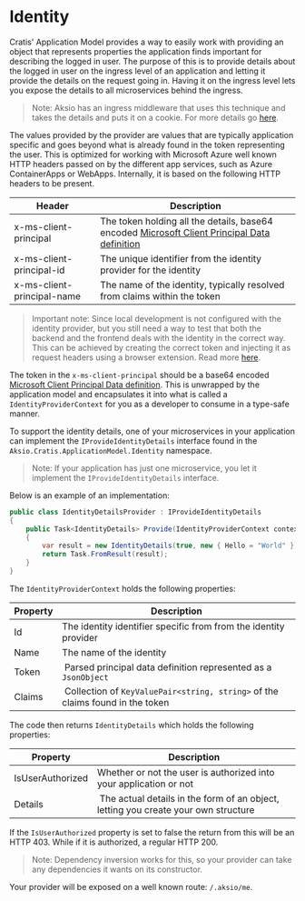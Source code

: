 # Identity

Cratis' Application Model provides a way to easily work with providing an object that represents properties the application finds important for describing
the logged in user. The purpose of this is to provide details about the logged in user on the ingress level of an application and letting it
provide the details on the request going in. Having it on the ingress level lets you expose the details to all microservices behind the ingress.

> Note: Aksio has an ingress middleware that uses this technique and takes the details and puts it on a cookie. For more details go [here](https://github.com/aksio-insurtech/IngressMiddleware).

The values provided by the provider are values that are typically application specific and goes beyond what is already found in the token representing the user.
This is optimized for working with Microsoft Azure well known HTTP headers passed on by the different app services, such as Azure ContainerApps or WebApps.
Internally, it is based on the following HTTP headers to be present.

| Header | Description |
| ------ | ----------- |
| x-ms-client-principal | The token holding all the details, base64 encoded [Microsoft Client Principal Data definition](https://learn.microsoft.com/en-us/azure/static-web-apps/user-information?tabs=csharp#client-principal-data) |
| x-ms-client-principal-id | The unique identifier from the identity provider for the identity |
| x-ms-client-principal-name | The name of the identity, typically resolved from claims within the token |

> Important note: Since local development is not configured with the identity provider, but you still need a way to test that both the backend and the frontend
> deals with the identity in the correct way. This can be achieved by creating the correct token and injecting it as request headers using
> a browser extension. Read more [here](./generating-principal.md).

The token in the `x-ms-client-principal` should be a base64 encoded [Microsoft Client Principal Data definition](https://learn.microsoft.com/en-us/azure/static-web-apps/user-information?tabs=csharp#client-principal-data).
This is unwrapped by the application model and encapsulates it into what is called a `IdentityProviderContext` for you as a developer to consume in a type-safe
manner.

To support the identity details, one of your microservices in your application can implement the `IProvideIdentityDetails` interface
found in the `Aksio.Cratis.ApplicationModel.Identity` namespace.

> Note: If your application has just one microservice, you let it implement the `IProvideIdentityDetails` interface.

Below is an example of an implementation:

```csharp
public class IdentityDetailsProvider : IProvideIdentityDetails
{
    public Task<IdentityDetails> Provide(IdentityProviderContext context)
    {
        var result = new IdentityDetails(true, new { Hello = "World" });
        return Task.FromResult(result);
    }
}
```

The `IdentityProviderContext` holds the following properties:

| Property | Description |
| -------- | ----------- |
| Id | The identity identifier specific from from the identity provider |
| Name | The name of the identity |
| Token | Parsed principal data definition represented as a `JsonObject`|
| Claims | Collection of `KeyValuePair<string, string>` of the claims found in the token |

The code then returns `IdentityDetails` which holds the following properties:

| Property | Description |
| -------- | ----------- |
| IsUserAuthorized | Whether or not the user is authorized into your application or not |
| Details | The actual details in the form of an object, letting you create your own structure |

If the `IsUserAuthorized` property is set to false the return from this will be an HTTP 403. While if it is authorized, a regular HTTP 200.

> Note: Dependency inversion works for this, so your provider can take any dependencies it wants on its constructor.

Your provider will be exposed on a well known route: `/.aksio/me`.
